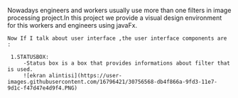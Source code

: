 Nowadays engineers and workers usually use more than one filters in image processing project.In this project we provide a visual design environment for this workers and engineers using javaFx.

    Now If I talk about user interface ,the user interface components are :
    
     1.STATUSBOX:
         -Status box is a box that provides informations about filter that is used.
         ![ekran alintisi](https://user-images.githubusercontent.com/16796421/30756568-db4f866a-9fd3-11e7-9d1c-f47d47e4d9f4.PNG)

          
       
         
